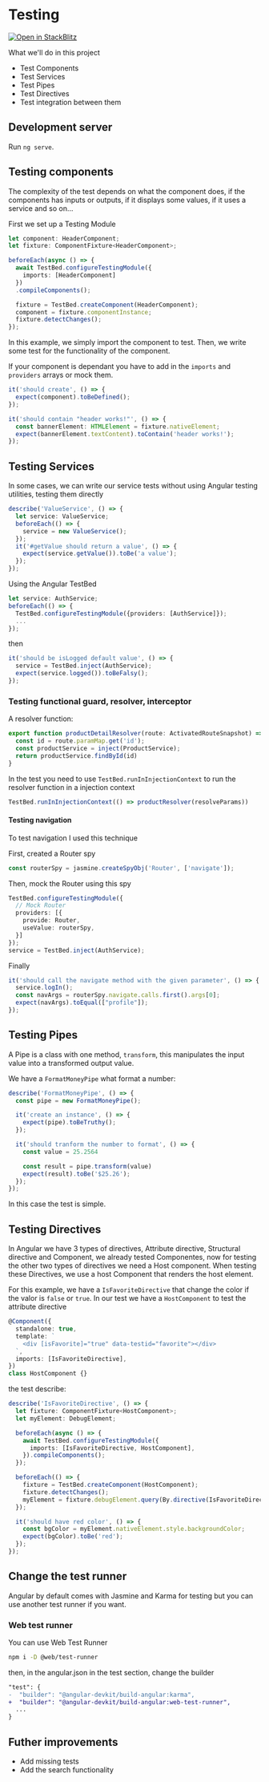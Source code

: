 # Testing

[![Open in StackBlitz](https://developer.stackblitz.com/img/open_in_stackblitz.svg)](https://stackblitz.com/edit/angulartestinglesson?file=README.md)

What we'll do in this project

- Test Components
- Test Services
- Test Pipes
- Test Directives
- Test integration between them

## Development server

Run `ng serve`.

## Testing components

The complexity of the test depends on what the component does, if the components has inputs or outputs, if it displays some values, if it uses a service and so on...

First we set up a Testing Module

```ts
let component: HeaderComponent;
let fixture: ComponentFixture<HeaderComponent>;

beforeEach(async () => {
  await TestBed.configureTestingModule({
    imports: [HeaderComponent]
  })
  .compileComponents();

  fixture = TestBed.createComponent(HeaderComponent);
  component = fixture.componentInstance;
  fixture.detectChanges();
});
```

In this example, we simply import the component to test. Then, we write some test for the functionality of the component.

If your component is dependant you have to add in the `imports` and `providers` arrays or mock them.

```ts
it('should create', () => {
  expect(component).toBeDefined();
});

it('should contain "header works!"', () => {
  const bannerElement: HTMLElement = fixture.nativeElement;
  expect(bannerElement.textContent).toContain('header works!');
});
```

## Testing Services

In some cases, we can write our service tests without using Angular testing utilities, testing them directly

```ts
describe('ValueService', () => {
  let service: ValueService;
  beforeEach(() => {
    service = new ValueService();
  });
  it('#getValue should return a value', () => {
    expect(service.getValue()).toBe('a value');
  });
});
```

Using the Angular TestBed

```ts
let service: AuthService;
beforeEach(() => {
  TestBed.configureTestingModule({providers: [AuthService]});
  ...
});
```

then

```ts
it('should be isLogged default value', () => {
  service = TestBed.inject(AuthService);
  expect(service.logged()).toBeFalsy();
});
```

### Testing functional guard, resolver, interceptor

A resolver function:

```ts
export function productDetailResolver(route: ActivatedRouteSnapshot) => {
  const id = route.paramMap.get('id');
  const productService = inject(ProductService);
  return productService.findById(id)
}
```

In the test you need to use `TestBed.runInInjectionContext` to run the resolver function in a injection context

```ts
TestBed.runInInjectionContext(() => productResolver(resolveParams))
```

#### Testing navigation

To test navigation I used this technique

First, created a Router spy
```ts
const routerSpy = jasmine.createSpyObj('Router', ['navigate']);
```

Then, mock the Router using this spy
```ts
TestBed.configureTestingModule({
  // Mock Router
  providers: [{
    provide: Router,
    useValue: routerSpy,
  }]
});
service = TestBed.inject(AuthService);
```

Finally

```ts
it('should call the navigate method with the given parameter', () => {      
  service.logIn();
  const navArgs = routerSpy.navigate.calls.first().args[0];
  expect(navArgs).toEqual(["profile"]);
});
```

## Testing Pipes

A Pipe is a class with one method, `transform`, this manipulates the input value into a transformed output value.

We have a `FormatMoneyPipe` what format a number:

```ts
describe('FormatMoneyPipe', () => {
  const pipe = new FormatMoneyPipe();

  it('create an instance', () => {
    expect(pipe).toBeTruthy();
  });

  it('should tranform the number to format', () => {
    const value = 25.2564

    const result = pipe.transform(value)
    expect(result).toBe('$25.26');
  });
});
```

In this case the test is simple.

## Testing Directives

In Angular we have 3 types of directives, Attribute directive, Structural directive and Component, we already tested Componentes, now for testing the other two types of directives we need a Host component. When testing these Directives, we use a host Component that renders the host element.

For this example, we have a `IsFavoriteDirective` that change the color if the valor is `false` or `true`. In our test we have a `HostComponent` to test the attribute directive

```ts
@Component({
  standalone: true,
  template: `
    <div [isFavorite]="true" data-testid="favorite"></div>
  `,
  imports: [IsFavoriteDirective],
})
class HostComponent {}
```

the test describe:

```ts
describe('IsFavoriteDirective', () => {
  let fixture: ComponentFixture<HostComponent>;
  let myElement: DebugElement;

  beforeEach(async () => {
    await TestBed.configureTestingModule({
      imports: [IsFavoriteDirective, HostComponent],
    }).compileComponents();
  });

  beforeEach(() => {
    fixture = TestBed.createComponent(HostComponent);
    fixture.detectChanges();
    myElement = fixture.debugElement.query(By.directive(IsFavoriteDirective));
  });

  it('should have red color', () => {
    const bgColor = myElement.nativeElement.style.backgroundColor;
    expect(bgColor).toBe('red');
  });
});
```

## Change the test runner

Angular by default comes with Jasmine and Karma for testing but you can use another test runner if you want.

### Web test runner

You can use Web Test Runner

```sh
npm i -D @web/test-runner
```

then, in the angular.json in the test section, change the builder

```diff
"test": {
-  "builder": "@angular-devkit/build-angular:karma",
+  "builder": "@angular-devkit/build-angular:web-test-runner",
  ...
}
```

## Futher improvements

- Add missing tests
- Add the search functionality

